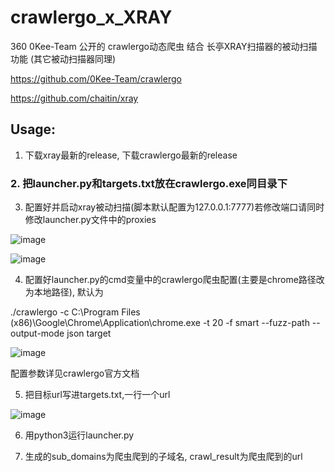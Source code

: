 # crawlergo_x_XRAY

360 0Kee-Team 公开的 crawlergo动态爬虫 结合 长亭XRAY扫描器的被动扫描功能 (其它被动扫描器同理)

https://github.com/0Kee-Team/crawlergo

https://github.com/chaitin/xray

## Usage: 

1. 下载xray最新的release, 下载crawlergo最新的release

### 2. 把launcher.py和targets.txt放在crawlergo.exe同目录下

3. 配置好并启动xray被动扫描(脚本默认配置为127.0.0.1:7777)若修改端口请同时修改launcher.py文件中的proxies

![image](https://raw.githubusercontent.com/timwhitez/crawlergo_x_XRAY/master/img/0.png)

![image](https://raw.githubusercontent.com/timwhitez/crawlergo_x_XRAY/master/img/1.png)

4. 配置好launcher.py的cmd变量中的crawlergo爬虫配置(主要是chrome路径改为本地路径), 默认为

./crawlergo -c C:\Program Files (x86)\Google\Chrome\Application\chrome.exe -t 20 -f smart --fuzz-path --output-mode json target

![image](https://raw.githubusercontent.com/timwhitez/crawlergo_x_XRAY/master/img/4.png)

配置参数详见crawlergo官方文档

5. 把目标url写进targets.txt,一行一个url

![image](https://raw.githubusercontent.com/timwhitez/crawlergo_x_XRAY/master/img/3.png)

6. 用python3运行launcher.py

7. 生成的sub_domains为爬虫爬到的子域名, crawl_result为爬虫爬到的url
